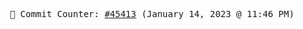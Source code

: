 <p align="center">
    <samp>
        📮 Commit Counter: <a href="https://github.com/Javascript-void0/Javascript-void0/commits/main">#45413</a> (January 14, 2023 @ 11:46 PM)
    </samp>
</p>